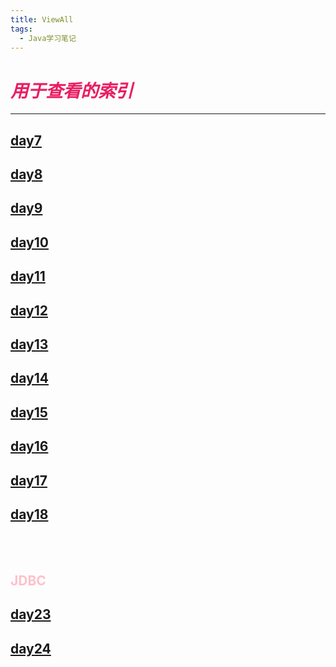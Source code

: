 ```yaml
---
title: ViewAll
tags:
  - Java学习笔记
---
```


# _<font color=E91E63> 用于查看的索引 </font>_
* * * * * *

## [day7](https://ba1oretto.com/_posts/1970-01-01-day7)
## [day8](https://ba1oretto.com/_posts/1970-01-01-day8)
## [day9](https://ba1oretto.com/_posts/1970-01-01-day9)
## [day10](https://ba1oretto.com/_posts/1970-01-01-day10)
## [day11](https://ba1oretto.com/_posts/1970-01-01-day11)
## [day12](https://ba1oretto.com/_posts/1970-01-01-day12)
## [day13](https://ba1oretto.com/_posts/1970-01-01-day13)
## [day14](https://ba1oretto.com/_posts/1970-01-01-day14)
## [day15](https://ba1oretto.com/_posts/1970-01-01-day15)
## [day16](https://ba1oretto.com/_posts/1970-01-01-day16)
## [day17](https://ba1oretto.com/_posts/1970-01-01-day17)
## [day18](https://ba1oretto.com/_posts/1970-01-01-day18)
<br/>
<br/>

## <font color=FFC0CB> JDBC </font>
## [day23](https://ba1oretto.com/_posts/1970-01-01-day23)
## [day24](https://ba1oretto.com/_posts/1970-01-01-day24)